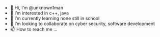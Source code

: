 - 👋 Hi, I’m @unknown1man
- 👀 I’m interested in c++, java
- 🌱 I’m currently learning none still in school
- 💞️ I’m looking to collaborate on cyber security, software development
- 📫 How to reach me ...

<!---
unknown1man/unknown1man is a ✨ special ✨ repository because its `README.md` (this file) appears on your GitHub profile.
You can click the Preview link to take a look at your changes.
--->
